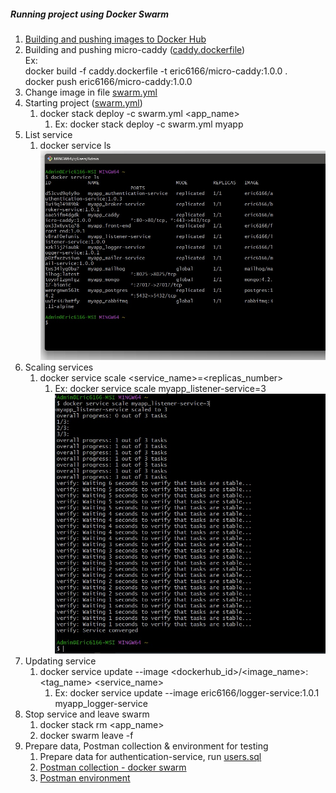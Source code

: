 ##### Running project using Docker Swarm

1. [Building and pushing images to Docker Hub](build_and_push_images_to_dockerhub.md)
2. Building and pushing micro-caddy ([caddy.dockerfile](../../caddy.dockerfile))
   <br>Ex:
   <br>docker build -f caddy.dockerfile -t eric6166/micro-caddy:1.0.0 .
   <br>docker push eric6166/micro-caddy:1.0.0
3. Change image in file [swarm.yml](../../swarm.yml)
4. Starting project ([swarm.yml](../../swarm.yml))
    1. docker stack deploy -c swarm.yml <app_name>
        1. Ex: docker stack deploy -c swarm.yml myapp
5. List service
    1. docker service ls <br> ![docker_list_service](../images/docker_list_service.jpg)
6. Scaling services
    1. docker service scale <service_name>=<replicas_number>
        1. Ex: docker service scale myapp_listener-service=3 <br> ![docker_service_scale](../images/docker_service_scale.jpg)
7. Updating service
    1. docker service update --image <dockerhub_id>/<image_name>:<tag_name> <service_name>
        1. Ex: docker service update --image eric6166/logger-service:1.0.1 myapp_logger-service
8. Stop service and leave swarm
    1. docker stack rm <app_name>
    2. docker swarm leave -f
9. Prepare data, Postman collection & environment for testing
   1. Prepare data for authentication-service, run [users.sql](../sql/users.sql) 
   2. [Postman collection - docker swarm](../postman/go-microservice-swarm.postman_collection.json)
   3. [Postman environment](../postman/go-microservices.postman_environment.json)
